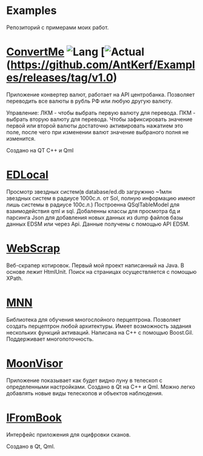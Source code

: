 # Examples
Репозиторий с примерами моих работ.

# [ConvertMe](https://github.com/AntKerf/Examples/tree/master/ConvertMe) ![Lang](https://img.shields.io/badge/Language-C%2B%2B%2FQml-blue)  [![Actual](https://img.shields.io/badge/Release-1.0-green)(https://github.com/AntKerf/Examples/releases/tag/v1.0)
Приложение конвертер валют, работает на API центробанка.
Позволяет переводить все валюты в рубль РФ или любую другую валюту.

Управление: ЛКМ - чтобы выбрать первую валюту для перевода. ПКМ - выбрать вторую валюту для перевода. Чтобы зафиксировать значение первой или второй валюты достаточно активировать нажатием это поле, после чего при изменении валют значение выбраного полня не изменится.

Создано на QT С++ и Qml


# [EDLocal](https://github.com/AntKerf/Examples/tree/master/EDLocal)
Просмотр звездных систем(в database/ed.db загружнно ~1млн звездных систем в радиусе 1000с.л. от Sol, полную информацию имеют лишь системы в радиусе 100c.л.)
Построенна QSqlTableModel для взаимодействия qml и sql.
Добаленны классы для просмотра бд и парсинга Json для добавления новых данных из dump файлов базы данных EDSM или через Api.
Данные получены с помощью API EDSM.

# [WebScrap](https://github.com/AntKerf/Examples/tree/master/WebScrap)
Веб-скрапер котировок. Первый мой проект написанный на Java. 
В основе лежит HtmlUnit. Поиск на страницах осуществляется с помощью XPath.

# [MNN](https://github.com/AntKerf/Examples/tree/master/MNN)
Библиотека для обучения многослойного перцептрона. Позволяет создать перцептрон любой архитектуры. Имеет возможность задания нескольких функций активаций.
Написана на С++ с помощью Boost.Gil. Поддерживает многопоточность.

# [MoonVisor](https://github.com/AntKerf/Examples/tree/master/MoonVisor)
Приложение показывает как будет видно луну в телескоп с определенными настройками.
Создано в Qt на С++ и Qml.
Можно легко добавлять новые виды телескопов и объектов наблюдения.

# [IFromBook](https://github.com/AntKerf/Examples/tree/master/IFromBook)
Интерфейс приложения для оцифровки сканов.

Создано в Qt, Qml.

